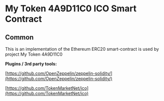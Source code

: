 # My Token 4A9D11C0 ICO Smart Contract

## Common

This is an implementation of the Ethereum ERC20 smart-contract is used by project My Token 4A9D11C0

<b>Plugins / 3rd party tools:</b>

[https://github.com/OpenZeppelin/zeppelin-solidity/](https://github.com/OpenZeppelin/zeppelin-solidity/)

[https://github.com/TokenMarketNet/ico](https://github.com/TokenMarketNet/ico)